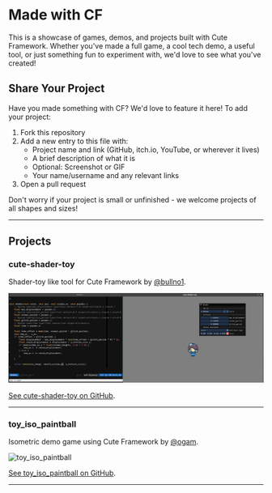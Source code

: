# Made with CF

This is a showcase of games, demos, and projects built with Cute Framework. Whether you've made a full game, a cool tech demo, a useful tool, or just something fun to experiment with, we'd love to see what you've created!

## Share Your Project

Have you made something with CF? We'd love to feature it here! To add your project:

1. Fork this repository
2. Add a new entry to this file with:
   - Project name and link (GitHub, itch.io, YouTube, or wherever it lives)
   - A brief description of what it is
   - Optional: Screenshot or GIF
   - Your name/username and any relevant links
3. Open a pull request

Don't worry if your project is small or unfinished - we welcome projects of all shapes and sizes!

---

## Projects

### cute-shader-toy

Shader-toy like tool for Cute Framework by [@bullno1](https://github.com/bullno1).

![cute-shader-toy](https://raw.githubusercontent.com/bullno1/cute-shader-toy/refs/heads/master/screenshot.png)

[See cute-shader-toy on GitHub](https://github.com/bullno1/cute-shader-toy).

---

### toy_iso_paintball

Isometric demo game using Cute Framework by [@ogam](https://github.com/ogam).

![toy_iso_paintball](https://raw.githubusercontent.com/ogam/toy_iso_paintball/refs/heads/main/resources/demo.gif)

[See toy_iso_paintball on GitHub](https://github.com/ogam/toy_iso_paintball).

---

<!-- Add your projects below this line -->

